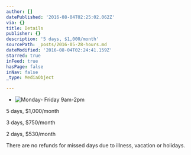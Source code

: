 ```yaml
---
author: []
datePublished: '2016-08-04T02:25:02.062Z'
via: {}
title: Details
publisher: {}
description: '5 days, $1,000/month'
sourcePath: _posts/2016-05-28-hours.md
dateModified: '2016-08-04T02:24:41.159Z'
starred: true
inFeed: true
hasPage: false
inNav: false
_type: MediaObject

---
```

* ![Monday- Friday    9am-2pm   ](https://the-grid-user-content.s3-us-west-2.amazonaws.com/73647156-fc24-4e8d-b61c-1ea6ac93d473.jpg)

5 days, $1,000/month

3 days, $750/month

2 days, $530/month

There are no refunds for missed days due to illness, vacation or holidays.